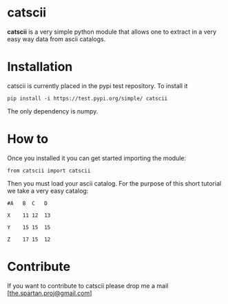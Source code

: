 # catscii

**catscii** is a very simple python module that allows one to extract in a very easy way data from ascii catalogs. 


Installation
============

catscii is currently placed in the pypi test repository.
To install it 

    pip install -i https://test.pypi.org/simple/ catscii

The only dependency is numpy.

How to
======

Once you installed it you can get started importing the module:

    from catscii import catscii 

Then you must load your ascii catalog. For the purpose of this short tutorial we take a very easy catalog: 

    #A	 B	C	D 

    X	 11	12	13 

    Y	 15	15	15 

    Z	 17	15	12


Contribute
==========
If you want to contribute to catscii please drop me a mail [the.spartan.proj@gmail.com]



